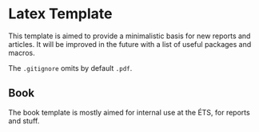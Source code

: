 # Latex Template
This template is aimed to provide a minimalistic basis for new reports and articles.
It will be improved in the future with a list of useful packages and macros.

The `.gitignore` omits by default `.pdf`.

## Book

The book template is mostly aimed for internal use at the ÉTS, for reports and stuff.
